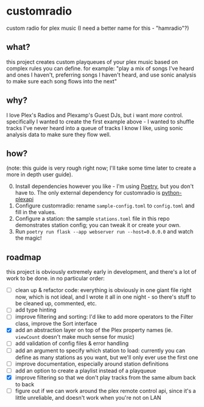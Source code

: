 # customradio

custom radio for plex music
(I need a better name for this - "hamradio"?)

## what?

this project creates custom playqueues of your plex music based on complex rules you can define.
for example: "play a mix of songs I've heard and ones I haven't, preferring songs I haven't heard, and use sonic analysis to make sure each song flows into the next"

## why?

I love Plex's Radios and Plexamp's Guest DJs, but i want _more_ control. specifically I wanted to create the first example above - I wanted to shuffle tracks I've never heard into a queue of tracks I know I like, using sonic analysis data to make sure they flow well.

## how?

(note: this guide is very rough right now; I'll take some time later to create a more in depth user guide).

0. Install dependencies however you like - I'm using [Poetry](https://python-poetry.org/), but you don't have to. The only external dependency for customradio is [python-plexapi](https://github.com/pkkid/python-plexapi)
1. Configure customradio: rename `sample-config.toml` to `config.toml` and fill in the values.
2. Configure a station: the sample `stations.toml` file in this repo demonstrates station config; you can tweak it or create your own.
3. Run `poetry run flask --app webserver run --host=0.0.0.0` and watch the magic!

## roadmap

this project is obviously extremely early in development, and there's a lot of work to be done. in no particular order:

- [ ] clean up & refactor code: everything is obviously in one giant file right now, which is not ideal, and I wrote it all in one night - so there's stuff to be cleaned up, commented, etc.
- [ ] add type hinting
- [ ] improve filtering and sorting: I'd like to add more operators to the Filter class, improve the Sort interface
- [x] add an abstraction layer on top of the Plex property names (ie. `viewCount` doesn't make much sense for music)
- [ ] add validation of config files & error handling
- [ ] add an argument to specify which station to load: currently you can define as many stations as you want, but we'll only ever use the first one
- [ ] improve documentation, especially around station definitions
- [ ] add an option to create a playlist instead of a playqueue
- [x] improve filtering so that we don't play tracks from the same album back to back
- [ ] figure out if we can work around the plex remote control api, since it's a little unreliable, and doesn't work when you're not on LAN
